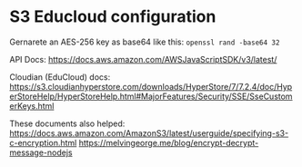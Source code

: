 # S3 Educloud configuration

Gernarete an AES-256 key as base64 like this: `openssl rand -base64 32`

API Docs: https://docs.aws.amazon.com/AWSJavaScriptSDK/v3/latest/

Cloudian (EduCloud) docs: https://s3.cloudianhyperstore.com/downloads/HyperStore/7/7.2.4/doc/HyperStoreHelp/HyperStoreHelp.html#MajorFeatures/Security/SSE/SseCustomerKeys.html

These documents also helped:
https://docs.aws.amazon.com/AmazonS3/latest/userguide/specifying-s3-c-encryption.html
https://melvingeorge.me/blog/encrypt-decrypt-message-nodejs
